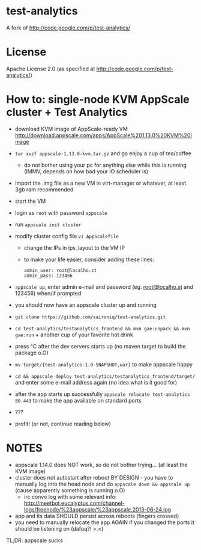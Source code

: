 test-analytics
==============

A fork of http://code.google.com/p/test-analytics/

License
=======
Apache License 2.0 (as specified at http://code.google.com/p/test-analytics/)

How to: single-node KVM AppScale cluster + Test Analytics
=========================================================

* download KVM image of AppScale-ready VM http://download.appscale.com/apps/AppScale%201.13.0%20KVM%20Image
* `tar xvzf appscale-1.13.0-kvm.tar.gz` and go enjoy a cup of tea/coffee
  * do not bother using your pc for anything else while this is running (IMMV, depends on how bad your IO scheduler is)
* import the .img file as a new VM in virt-manager or whatever, at least 3gb ram recommended
* start the VM
* login as `root` with password `appscale`
* run `appscale init cluster`
* modify cluster config file `vi AppScalefile`
  * change the IPs in ips_layout to the VM IP
  * to make your life easier, consider adding these lines:

    ```
    admin_user: root@localho.st
    admin_pass: 123456
    ```

* `appscale up`, enter admin e-mail and password (eg. root@localho.st and 123456) when/if prompted
* you should now have an appscale cluster up and running
* `git clone https://github.com/saironiq/test-analytics.git`
* `cd test-analytics/testanalytics_frontend && mvn gae:unpack && mvn gae:run` + another cup of your favorite hot drink
* press ^C after the dev servers starts up (no maven target to build the package o.O)
* `mv target/{test-analytics-1.0-SNAPSHOT,war}` to make appscale happy
* `cd && appscale deploy test-analytics/testanalytics_frontend/target/` and enter some e-mail address again (no idea what is it good for)
* after the app starts up successfully `appscale relocate test-analytics 80 443` to make the app available on standard ports
* ???
* profit! (or not, continue reading below)


NOTES
=====
* appscale 1.14.0 does NOT work, so do not bother trying... (at least the KVM image)
* cluster does not autostart after reboot BY DESIGN - you have to manually log into the head node and do `appscale down && appscale up` (cause apparently something is running o.O)
  * irc convo log with some relevant info: http://meetbot.eucalyptus.com/channel-logs/freenode/%23appscale/%23appscale.2013-06-24.log
* app and its data SHOULD persist across reboots (fingers crossed)
* you need to manually relocate the app AGAIN if you changed the ports it should be listening on (dafuq?! >.<)

TL;DR: appscale sucks
